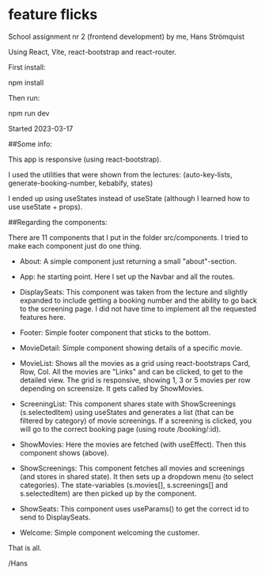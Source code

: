 # feature flicks

School assignment nr 2 (frontend development) by me, Hans Strömquist

Using React, Vite, react-bootstrap and react-router.

First install:

npm install

Then run:

npm run dev

Started 2023-03-17


##Some info:

This app is responsive (using react-bootstrap).

I used the utilities that were shown from the lectures:
(auto-key-lists, generate-booking-number, kebabify, states)

I ended up using useStates instead of useState (although I learned how to use useState + props).

##Regarding the components:

There are 11 components that I put in the folder src/components.
I tried to make each component just do one thing.

* About:
A simple component just returning a small "about"-section.

* App:
 he starting point. Here I set up the Navbar and all the routes.

* DisplaySeats:
 This component was taken from the lecture and slightly expanded to include
 getting a booking number and the ability to go back to the screening page.
 I did not have time to implement all the requested features here.

* Footer:
 Simple footer component that sticks to the bottom.

* MovieDetail:
 Simple component showing details of a specific movie.

* MovieList:
 Shows all the movies as a grid using react-bootstraps Card, Row, Col.
 All the movies are "Links" and can be clicked, to get to the detailed view.
 The grid is responsive, showing 1, 3 or 5 movies per row depending on screensize.
 It gets called by ShowMovies.

* ScreeningList:
 This component shares state with ShowScreenings (s.selectedItem) using useStates and
 generates a list (that can be filtered by category) of movie screenings. If a screening
 is clicked, you will go to the correct booking page (using route /booking/:id).

* ShowMovies:
 Here the movies are fetched (with useEffect). Then this component shows <MovieList/> (above).

* ShowScreenings:
 This component fetches all movies and screenings (and stores in shared state). It then sets up
 a dropdown menu (to select categories). The state-variables (s.movies[], s.screenings[] and s.selectedItem)
 are then picked up by the <ScreeningList/> component.

* ShowSeats:
 This component uses useParams() to get the correct id to send to DisplaySeats.

* Welcome:
 Simple component welcoming the customer.
  

That is all.

/Hans